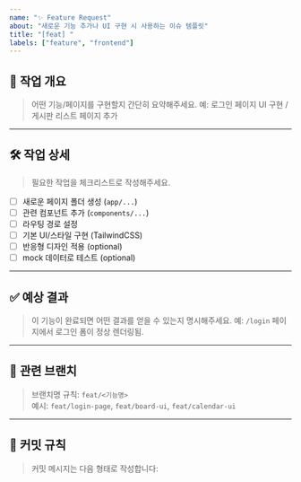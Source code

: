 ```yaml
---
name: "✨ Feature Request"
about: "새로운 기능 추가나 UI 구현 시 사용하는 이슈 템플릿"
title: "[feat] "
labels: ["feature", "frontend"]
---
```


## 🧩 작업 개요
> 어떤 기능/페이지를 구현할지 간단히 요약해주세요.
예: 로그인 페이지 UI 구현 / 게시판 리스트 페이지 추가

---

## 🛠️ 작업 상세
> 필요한 작업을 체크리스트로 작성해주세요.

- [ ] 새로운 페이지 폴더 생성 (`app/...`)
- [ ] 관련 컴포넌트 추가 (`components/...`)
- [ ] 라우팅 경로 설정
- [ ] 기본 UI/스타일 구현 (TailwindCSS)
- [ ] 반응형 디자인 적용 (optional)
- [ ] mock 데이터로 테스트 (optional)

---

## ✅ 예상 결과
> 이 기능이 완료되면 어떤 결과를 얻을 수 있는지 명시해주세요.
예: `/login` 페이지에서 로그인 폼이 정상 렌더링됨.

---

## 📂 관련 브랜치
> 브랜치명 규칙: `feat/<기능명>`  
예시: `feat/login-page`, `feat/board-ui`, `feat/calendar-ui`

---

## 🧱 커밋 규칙
> 커밋 메시지는 다음 형태로 작성합니다:
